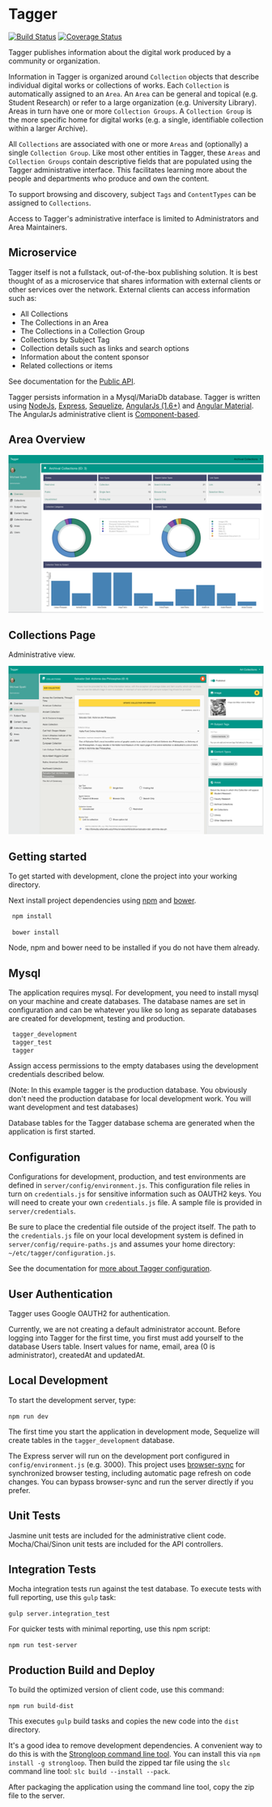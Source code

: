 #  Tagger
 
[![Build Status](https://travis-ci.org/hatfieldlibrary/tagger-2.svg?branch=master)](https://travis-ci.org/hatfieldlibrary/tagger-2)
[![Coverage Status](https://coveralls.io/repos/github/hatfieldlibrary/tagger-2/badge.svg?branch=master)](https://coveralls.io/github/hatfieldlibrary/tagger-2?branch=master)

Tagger publishes information about the digital work produced by a community or organization. 

Information in Tagger is organized around `Collection` objects that describe individual digital works or collections of works. Each `Collection` is automatically assigned to an `Area`.  An `Area` can be general and topical (e.g. Student Research) or refer to a large organization (e.g. University Library). Areas in turn have one or more `Collection Groups`.  A `Collection Group` is the more specific home for digital works (e.g. a single, identifiable collection within a larger Archive). 

All `Collections` are associated with one or more `Areas` and (optionally) a single `Collection Group`. Like most other entities in Tagger, these `Areas` and `Collection Groups` contain descriptive fields that are populated using the Tagger administrative interface. This facilitates learning more about the people and departments who produce and own the content. 

To support browsing and discovery, subject `Tags` and `ContentTypes` can be assigned to `Collections`. 

Access to Tagger's administrative interface is limited to Administrators and Area Maintainers.

## Microservice

Tagger itself is not a fullstack, out-of-the-box publishing solution.  It is best thought of as a microservice that shares information with external clients or other services over the network. External clients can access information such as:

 * All Collections 
 * The Collections in an Area
 * The Collections in a Collection Group
 * Collections by Subject Tag
 * Collection details such as links and search options
 * Information about the content sponsor
 * Related collections or items
 
See documentation for the [Public API](https://github.com/hatfieldlibrary/tagger-2/wiki/Public-API).

Tagger persists information in a Mysql/MariaDb database. Tagger is written using [NodeJs](https://nodejs.org/en/), [Express](http://expressjs.com), [Sequelize](http://docs.sequelizejs.com/en/v3/), [AngularJs (1.6+)](https://angularjs.org/) and [Angular Material]( https://material.angularjs.org/latest/).
 The AngularJs administrative client is [Component-based](https://docs.angularjs.org/guide/component).
 
 
## Area Overview
 
![Area Overview Page](client/dev/resources/images/docs/overview_page.png "Area Overview Page")
 
## Collections Page
Administrative view.
 
![Collections Page](client/dev/resources/images/docs/collection_view2.png "Collections Page")
 
 
## Getting started
 
To get started with development, clone the project into your working directory.
 
 
Next install project dependencies using [npm](https://www.npmjs.com/) and [bower](https://bower.io/).  

     npm install
 
     bower install
     
Node, npm and bower need to be installed if you do not have them already.
  
## Mysql
 
The application requires mysql.  For development, you need to install mysql on your machine and create databases. The database names are set in configuration and can be whatever you like so long as separate databases are created for development, testing and production.
 
     tagger_development
     tagger_test
     tagger
 
Assign access permissions to the empty databases using the development credentials described below. 

(Note: In this example tagger is the production database. You obviously don't need the production database for local development work. You will want development and test databases)

Database tables for the Tagger database schema are generated when the application is first started.
 

## Configuration
 
Configurations for development, production, and test environments are defined in `server/config/environment.js`.  This configuration file relies in turn
on `credentials.js` for sensitive information such as OAUTH2 keys. You will need to create your own `credentials.js` file. A sample file is provided in `server/credentials`.  

Be sure to place the credential file outside of the project itself.  The path to the `credentials.js` file on your local development system is defined in `server/config/require-paths.js` and assumes your home directory: `~/etc/tagger/configuration.js`.

See the documentation for [more about Tagger configuration](https://github.com/hatfieldlibrary/tagger-2/wiki/Configuration).  
  
  
## User Authentication
 
Tagger uses Google OAUTH2 for authentication.   
 
Currently, we are not creating a default administrator account.  Before logging into Tagger for the first time, you first must add yourself to the database Users table.  Insert values for name, email, area (0 is administrator), createdAt and updatedAt.
 
 
## Local Development
 
To start the development server, type:
  
  `npm run dev`
 
The first time you start the application in development mode, Sequelize will create tables in the `tagger_development` database.
 
The Express server will run on the development port configured in `config/environment.js` (e.g. 3000). This project uses [browser-sync](https://www.browsersync.io/) for synchronized browser testing, including automatic page 
refresh on code changes. You can bypass browser-sync and run the server directly if you prefer.
 
## Unit Tests
 
Jasmine unit tests are included for the administrative client code.  Mocha/Chai/Sinon unit tests are included for the API controllers.
 
## Integration Tests

Mocha integration tests run against the test database.  To execute tests with full reporting, use this `gulp` task:

  `gulp server.integration_test`
  
For quicker tests with minimal reporting, use this npm script:

   `npm run test-server`
 
 
## Production Build and Deploy
 
To build the optimized version of client code, use this command:

`npm run build-dist`

This executes `gulp` build tasks and copies the new code into the `dist` directory.

It's a good idea to remove development dependencies.  A convenient way to do this is with the [Strongloop command line tool](https://docs.strongloop.com/display/SLC/Building+applications+with+slc).  You can install this via `npm install -g strongloop`. Then build the zipped tar file using the `slc` command line tool: `slc build --install --pack`. 

After packaging the application using the command line tool, copy the zip file to the server.
 
